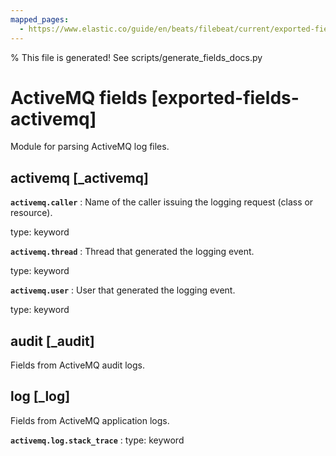 ```yaml
---
mapped_pages:
  - https://www.elastic.co/guide/en/beats/filebeat/current/exported-fields-activemq.html
---
```


% This file is generated! See scripts/generate_fields_docs.py

# ActiveMQ fields [exported-fields-activemq]

Module for parsing ActiveMQ log files.

## activemq [_activemq]



**`activemq.caller`**
:   Name of the caller issuing the logging request (class or resource).

type: keyword


**`activemq.thread`**
:   Thread that generated the logging event.

type: keyword


**`activemq.user`**
:   User that generated the logging event.

type: keyword


## audit [_audit]

Fields from ActiveMQ audit logs.

## log [_log]

Fields from ActiveMQ application logs.

**`activemq.log.stack_trace`**
:   type: keyword


